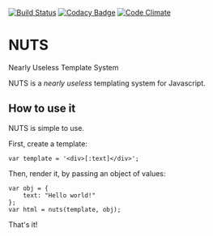 [![Build Status](https://travis-ci.org/letsgetrandy/NUTS.svg?branch=master)](https://travis-ci.org/letsgetrandy/NUTS)
[![Codacy Badge](https://www.codacy.com/project/badge/6827c16f55a54823adc554279e64dd6b)](https://www.codacy.com/app/letsgetrandy/NUTS)
[![Code Climate](https://codeclimate.com/repos/555a0d6ce30ba01b36001438/badges/edb151a0658720128ce0/gpa.svg)](https://codeclimate.com/repos/555a0d6ce30ba01b36001438/feed)


# NUTS
Nearly Useless Template System

NUTS is a _nearly useless_ templating system for Javascript.

## How to use it
NUTS is simple to use.

First, create a template:

```
var template = '<div>[:text]</div>';
```

Then, render it, by passing an object of values:

```
var obj = {
    text: "Hello world!"
};
var html = nuts(template, obj);
```


That's it!
